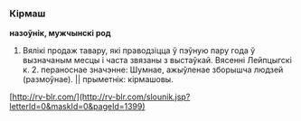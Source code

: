 ### Кірмаш
**назоўнік, мужчынскі род**

1. Вялікі продаж тавару, які праводзіцца ў пэўную пару года ў вызначаным месцы і часта звязаны з выстаўкай. Вясенні Лейпцыгскі к. 2. пераноснае значэнне: Шумнае, ажыўленае зборышча людзей (размоўнае). || прыметнік: кірмашовы.

<a rel="author">[http://rv-blr.com/](http://rv-blr.com/slounik.jsp?letterId=0&maskId=0&pageId=1399)</a>
